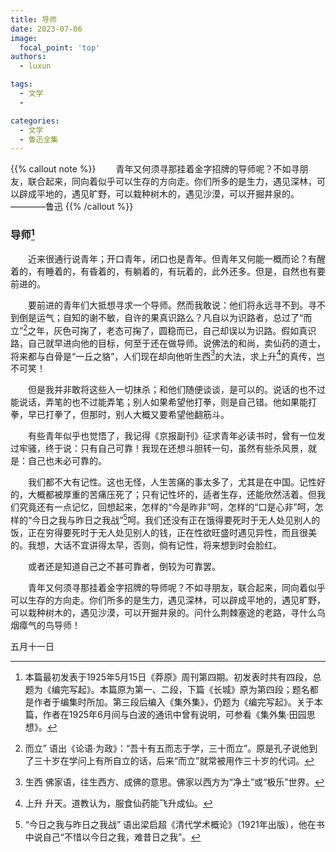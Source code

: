 ```yaml
---
title: 导师
date: 2023-07-06
image:
  focal_point: 'top'
authors:
  - luxun

tags:
  - 文学
  - 

categories:
  - 文学
  - 鲁迅全集
---
```

{{% callout note %}}
&emsp;&emsp;青年又何须寻那挂着金字招牌的导师呢？不如寻朋友，联合起来，同向着似乎可以生存的方向走。你们所多的是生力，遇见深林，可以辟成平地的，遇见旷野，可以栽种树木的，遇见沙漠，可以开掘井泉的。————鲁迅
{{% /callout %}}
<!--more-->



### 导师[^1]
&emsp;&emsp;近来很通行说青年；开口青年，闭口也是青年。但青年又何能一概而论？有醒着的，有睡着的，有昏着的，有躺着的，有玩着的，此外还多。但是，自然也有要前进的。

&emsp;&emsp;要前进的青年们大抵想寻求一个导师。然而我敢说：他们将永远寻不到。寻不到倒是运气；自知的谢不敏，自许的果真识路么？凡自以为识路者，总过了“而立”[^2]之年，灰色可掬了，老态可掬了，圆稳而已，自己却误以为识路。假如真识路，自己就早进向他的目标，何至于还在做导师。说佛法的和尚，卖仙药的道士，将来都与白骨是“一丘之貉”，人们现在却向他听生西[^3]的大法，求上升[^4]的真传，岂不可笑！

&emsp;&emsp;但是我并非敢将这些人一切抹杀；和他们随便谈谈，是可以的。说话的也不过能说话，弄笔的也不过能弄笔；别人如果希望他打拳，则是自己错。他如果能打拳，早已打拳了，但那时，别人大概又要希望他翻筋斗。

&emsp;&emsp;有些青年似乎也觉悟了，我记得《京报副刊》征求青年必读书时，曾有一位发过牢骚，终于说：只有自己可靠！我现在还想斗胆转一句，虽然有些杀风景，就是：自己也未必可靠的。

&emsp;&emsp;我们都不大有记性。这也无怪，人生苦痛的事太多了，尤其是在中国。记性好的，大概都被厚重的苦痛压死了；只有记性坏的，适者生存，还能欣然活着。但我们究竟还有一点记忆，回想起来，怎样的“今是昨非”呵，怎样的“口是心非”呵，怎样的“今日之我与昨日之我战”[^5]呵。我们还没有正在饿得要死时于无人处见别人的饭，正在穷得要死时于无人处见别人的钱，正在性欲旺盛时遇见异性，而且很美的。我想，大话不宜讲得太早，否则，倘有记性，将来想到时会脸红。

&emsp;&emsp;或者还是知道自己之不甚可靠者，倒较为可靠罢。

&emsp;&emsp;青年又何须寻那挂着金字招牌的导师呢？不如寻朋友，联合起来，同向着似乎可以生存的方向走。你们所多的是生力，遇见深林，可以辟成平地的，遇见旷野，可以栽种树木的，遇见沙漠，可以开掘井泉的。问什么荆棘塞途的老路，寻什么乌烟瘴气的鸟导师！

五月十一日

[^1]: 本篇最初发表于1925年5月15日《莽原》周刊第四期。初发表时共有四段，总题为《编完写起》。本篇原为第一、二段，下篇《长城》原为第四段；题名都是作者于编集时所加。第三段后编入《集外集》，仍题为《编完写起》。关于本篇，作者在1925年6月间与白波的通讯中曾有说明，可参看《集外集·田园思想》。
[^2]: 而立” 语出《论语·为政》：“吾十有五而志于学，三十而立”。原是孔子说他到了三十岁在学问上有所自立的话，后来“而立”就常被用作三十岁的代词。
[^3]: 生西 佛家语，往生西方、成佛的意思。佛家以西方为“净土”或“极乐”世界。
[^4]: 上升 升天。道教认为，服食仙药能飞升成仙。
[^5]: “今日之我与昨日之我战” 语出梁启超《清代学术概论》（1921年出版），他在书中说自己“不惜以今日之我，难昔日之我”。
